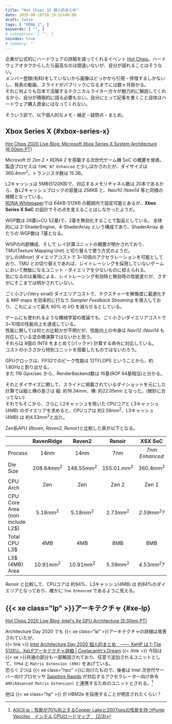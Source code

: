 ```yaml
---
title: "Hot Chips 32 個人的まとめ"
date: 2020-08-18T18:19:52+09:00
draft: false
tags: [ "RDNA_2", ]
keywords: [ "", ]
# categories: [ "", ]
noindex: true
# summary: ""
---
```


企業が公式的にハードウェアの詳細を語ってくれるイベント [Hot Chips](https://www.hotchips.org/)。ハードウェアオタクからしたら最高なのは間違いないが、自分が語れることはそうない。  
メンバー登録(有料)をしていないから画像はどっかから引用・拝借するしかないし、発表の動画、スライドがパブリックになるまでには数ヶ月掛かる。  
それに何よりも日本で活躍するテクニカルライター方々が魅力的に解説してくれるから、自分が積極的に語る必要もない。<span class="hide">自分にとって記事を書くこと自体はハードウェア購入資金にはなってくれない。</span>  

そういう訳で、以下個人的なメモ・補足・疑問点・まとめ。  

## Xbox Series X {#xbox-series-x}
[Hot Chips 2020 Live Blog: Microsoft Xbox Series X System Architecture (6:00pm PT)](https://www.anandtech.com/show/15994/hot-chips-2020-live-blog-microsoft-xbox-series-x-system-architecture-600pm-pt)  

Microsoft が *Zen 2 + RDNA 2* を搭載する次世代ゲーム機 SoC の概要を発表。  
製造プロセスは `TSMC N7 Enhanced` と少しぼかされたが、ダイサイズは 360.4mm<sup>2</sup>。トランジスタ数は 15.3B。  

L2キャッシュは 5MB(5120KB)で、対応するメモリチャネル数は 20本であるから、各L2キャッシュブロックの容量は 256KB と、*Navi10 /Navi14* 等と同様の規模となっている。  
[RDNA Whitepaper](https://www.amd.com/system/files/documents/rdna-whitepaper.pdf)では 64KB-512KB の範囲内で設定可能とあるが、**Xbox Series X SoC** の設計でその点を変えることはしなかったようだ。  

WGP数は 26基(=CU 52基)で、2基を無効化することで製品としている。
全体的には 2-ShaderEngine、4-ShaderArray という構成であり、ShaderArray あたりの WGP数は 7基となる。  

WGPの内部構成、そして レイ計算ユニットの概要が明かされており、TMU(Texture Mapping Unit) と切り替えて使う方式のようだ。  
少しの(Minor) ダイエリアコストで 3~10倍のアクセラレーションを可能としており、TMU との切り替えであれば、レイトレーシングを採用していないゲームにおいて無駄になるユニット・ダイエリアを少ないものに抑えられる。  
気になるのは兼用による、レイトレーシング有効時と無効時の性能差だが、さすがにそこまでは明かされていない。  

ごく小さい(Very small) ダイエリアコストで、テクスチャーを解像度に最適化する MIP maps を効率的に行なう *Sampler Feedback Streaming* を導入しており、これによって最大 60% の I/O を減らせるとしている。  

ゲームにも使われるような機械学習の推論でも、ごく小さいダイエリアコストで 3~10倍の性能向上を達成している。  
性能に関しては何との比較かが不明だが、性能向上の中身は *Navi12 /Navi14* も対応している混合積演算ではないかと思う。  
それらは 8個の INT4 をまとめて(パックド) 計算する命令に対応している。  
コストの小ささから特別ユニットを搭載したものではないだろう。  

GPUクロックは、FP32でのピーク性能は 12TFLOPS ということから、約1.8GHzと割り出せる。  
また 116 Gpix/sec から、RenderBackend数は 16基(ROP 64基相当)と分かる。  

それとダイサイズに関して、スライドに掲載されているダイショットを元にした計算では縦と横の長さは 縦: 約16.34mm、横: 約22.05mm となった。(微妙に合ってない)  
それでもそこから、さらに L2キャッシュを除いた CPUコアと L3キャッシュ(4MB) のダイエリアを求めると、CPUコアは 約2.59mm<sup>2</sup>、L3キャッシュ(4MB) は 約4.53mm<sup>2</sup>と出た。  

Zen系APU (*Raven, Raven2, Renoir*)と比較した表が以下となる。  

| | RavenRidge | Raven2 | Renoir | **XSX SoC**
| :-- | :--: | :--: | :--: | :--: |
| Process | 14nm | 14nm | 7nm | *7nm Enhanced* | 
| Die Size | 208.84mm<sup>2</sup> | 148.55mm<sup>2</sup> | 155.01.mm<sup>2</sup> | 360.4mm<sup>2</sup>
||
| CPU Arch | Zen | Zen | Zen 2 | Zen 2 | 
| CPU Core Area<br>(non include L2$) | 5.18mm<sup>2</sup> | 5.18mm<sup>2</sup> | 2.73mm<sup>2</sup>  | *2.59mm<sup>2</sup>?*
| Total CPU L3$ | 4MB | 4MB | 8MB | 8MB |
| L3$ (4MB) Area | 10.91mm<sup>2</sup> | 10.91mm<sup>2</sup> | 5.39mm<sup>2</sup> | *4.53mm<sup>2</sup>?* |

*Renoir* と比較して、CPUコアは 約94%、L3キャッシュ(4MB) は 約84%のダイエリアとなっており、確かに `7nm Enhanced` であるように見える。  

## {{< xe class="lp" >}}アーキテクチャ {#xe-lp}
[Hot Chips 2020 Live Blog: Intel's Xe GPU Architecture (5:30pm PT)](https://www.anandtech.com/show/15993/hot-chips-2020-live-blog-intels-xe-gpu-architecture-530pm-pt)  

Architecture Day 2020 でも {{< xe class="lp" >}}アーキテクチャの詳細は発表されていたが、  
{{< link >}} [Intel Architecture Day 2020 個人的まとめ　―― XeHP は 1-Tile 512EU、XeLPアーキテクチャ詳細 | Coelacanth's Dream](/posts/2020/08/14/intel-architecture-day-2020/) {{< /link >}}
今回は {{< xe >}}共通の部分も一部解説されており、任意で追加されるユニットとして、`FP64` と `Matrix Extension (XMX)` をあげている。  
恐らく 2つは {{< xe class="hpc" >}}に向けたもので、後者は Intel 次世代サーバー向けプロセッサ [Sapphire Rapids](/tags/sapphire_rapids) が対応するアクセラレーター向け命令 `AMX(Advanced Matrix Extension)` と連携するためのユニットとされる。[^spr-amx]  


[^spr-amx]: [ASCII.jp：性能が70%向上するCooper Lakeと200Topsの性能を持つPonte Vecchio　インテル CPUロードマップ　 (2/3)](https://ascii.jp/elem/000/004/017/4017807/2/)

他は {{< xe class="hp" >}} が HBM2e を採用することが明言されたくらい？  
